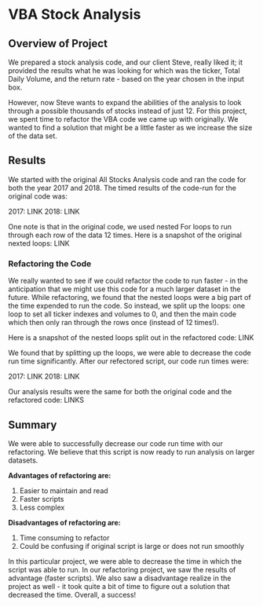 # VBA Stock Analysis

## Overview of Project

We prepared a stock analysis code, and our client Steve, really liked it; it provided the results what he was looking for which was the ticker, Total Daily Volume, and the return rate - based on the year chosen in the input box.

However, now Steve wants to expand the abilities of the analysis to look through a possible thousands of stocks instead of just 12. For this project, we spent time to refactor the VBA code we came up with originally. We wanted to find a solution that might be a little faster as we increase the size of the data set.

## Results

We started with the original All Stocks Analysis code and ran the code for both the year 2017 and 2018. The timed results of the code-run for the original code was:

2017: LINK
2018: LINK

One note is that in the original code, we used nested For loops to run through each row of the data 12 times. Here is a snapshot of the original nexted loops:
LINK

### Refactoring the Code

We really wanted to see if we could refactor the code to run faster - in the anticipation that we might use this code for a much larger dataset in the future. While refactoring, we found that the nested loops were a big part of the time expended to run the code. So instead, we split up the loops: one loop to set all ticker indexes and volumes to 0, and then the main code which then only ran through the rows once (instead of 12 times!).

Here is a snapshot of the nested loops split out in the refactored code: LINK

We found that by splitting up the loops, we were able to decrease the code run time significantly. After our refectored script, our code run times were:

2017: LINK
2018: LINK

Our analysis results were the same for both the original code and the refactored code: LINKS

## Summary

We were able to successfully decrease our code run time with our refactoring. We believe that this script is now ready to run analysis on larger datasets.

**Advantages of refactoring are:**

1. Easier to maintain and read
2. Faster scripts
3. Less complex

**Disadvantages of refactoring are:**

1. Time consuming to refactor
2. Could be confusing if original script is large or does not run smoothly

In this particular project, we were able to decrease the time in which the script was able to run. In our refactoring project, we saw the results of advantage (faster scripts). We also saw a disadvantage realize in the project as well - it took quite a bit of time to figure out a solution that decreased the time. Overall, a success!